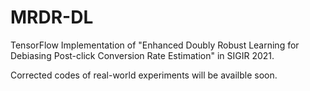 # MRDR-DL
TensorFlow Implementation of "Enhanced Doubly Robust Learning for Debiasing Post-click Conversion Rate Estimation" in SIGIR 2021.

Corrected codes of real-world experiments will be availble soon.
